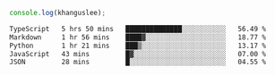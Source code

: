 ```js
console.log(khanguslee);
```

<!--START_SECTION:waka-->

```txt
TypeScript   5 hrs 50 mins   ██████████████░░░░░░░░░░░   56.49 %
Markdown     1 hr 56 mins    ████▓░░░░░░░░░░░░░░░░░░░░   18.77 %
Python       1 hr 21 mins    ███▒░░░░░░░░░░░░░░░░░░░░░   13.17 %
JavaScript   43 mins         █▓░░░░░░░░░░░░░░░░░░░░░░░   07.00 %
JSON         28 mins         █░░░░░░░░░░░░░░░░░░░░░░░░   04.55 %
```

<!--END_SECTION:waka-->

<!--
**khanguslee/khanguslee** is a ✨ _special_ ✨ repository because its `README.md` (this file) appears on your GitHub profile.

Here are some ideas to get you started:

- 🔭 I’m currently working on ...
- 🌱 I’m currently learning ...
- 👯 I’m looking to collaborate on ...
- 🤔 I’m looking for help with ...
- 💬 Ask me about ...
- 📫 How to reach me: ...
- 😄 Pronouns: ...
- ⚡ Fun fact: ...
-->
